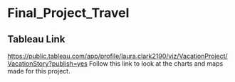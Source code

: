 # Final_Project_Travel
## Tableau Link
https://public.tableau.com/app/profile/laura.clark2190/viz/VacationProject/VacationStory?publish=yes
Follow this link to look at the charts and maps made for this project.
